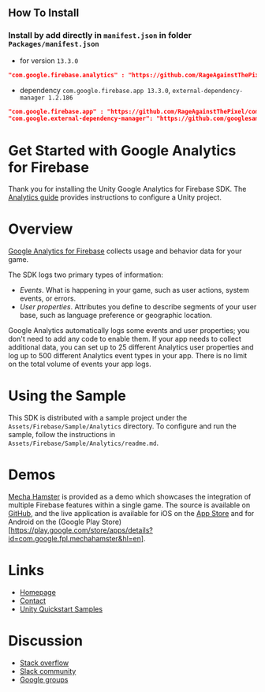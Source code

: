 ## How To Install
### Install by add directly in `manifest.json` in folder `Packages/manifest.json`
- for version `13.3.0`
```json
"com.google.firebase.analytics" : "https://github.com/RageAgainstThePixel/com.google.firebase.analytics.git#13.3.0",
```
- dependency `com.google.firebase.app 13.3.0`, `external-dependency-manager 1.2.186`
```json
"com.google.firebase.app" : "https://github.com/RageAgainstThePixel/com.google.firebase.app.git#13.3.0",
"com.google.external-dependency-manager": "https://github.com/googlesamples/unity-jar-resolver.git?path=upm#v1.2.186",
```

Get Started with Google Analytics for Firebase
==============================================

Thank you for installing the Unity Google Analytics for Firebase SDK. The
[Analytics guide](https://firebase.google.com/docs/analytics/unity/start)
provides instructions to configure a Unity project.

# Overview

[Google Analytics for Firebase](https://firebase.google.com/products/analytics/)
collects usage and behavior data for your game.

The SDK logs two primary types of information:
* *Events*. What is happening in your game, such as user actions, system events,
  or errors.
* *User properties*. Attributes you define to describe segments of your user
  base, such as language preference or geographic location.

Google Analytics automatically logs some events and user properties; you don't
need to add any code to enable them. If your app needs to collect additional
data, you can set up to 25 different Analytics user properties and log up to
500 different Analytics event types in your app. There is no limit on the total
volume of events your app logs.

# Using the Sample

This SDK is distributed with a sample project under the
`Assets/Firebase/Sample/Analytics` directory. To configure and run the sample,
follow the instructions in `Assets/Firebase/Sample/Analytics/readme.md`.

# Demos

[Mecha Hamster](https://github.com/google/mechahamster) is provided as a demo
which showcases the integration of multiple Firebase features within a single
game.  The source is available on
[GitHub](https://github.com/google/mechahamster), and the live application
is available for iOS on the
[App Store](https://itunes.apple.com/us/app/mechahamster/id1286046770?mt=8&ign-mpt=uo%3D4)
and for Android on the
(Google Play Store)[https://play.google.com/store/apps/details?id=com.google.fpl.mechahamster&hl=en].

# Links

* [Homepage](https://firebase.google.com/games/)
* [Contact](https://firebase.google.com/support/contact/)
* [Unity Quickstart Samples](https://github.com/firebase/quickstart-unity)

# Discussion

* [Stack overflow](https://stackoverflow.com/questions/tagged/firebase)
* [Slack community](https://firebase-community.slack.com/)
* [Google groups](https://groups.google.com/forum/#!forum/firebase-talk)

